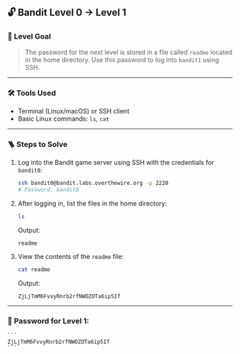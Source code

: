 ## 🔓 Bandit Level 0 → Level 1

### 🧩 Level Goal

> The password for the next level is stored in a file called `readme` located in the home directory. Use this password to log into `bandit1` using SSH.

---

### 🛠 Tools Used

- Terminal (Linux/macOS) or SSH client
- Basic Linux commands: `ls`, `cat`

---

### 🪜 Steps to Solve

1. Log into the Bandit game server using SSH with the credentials for `bandit0`:

    ```bash
    ssh bandit0@bandit.labs.overthewire.org -p 2220
    # Password: bandit0
    ```

2. After logging in, list the files in the home directory:

    ```bash
    ls
    ```

    Output:

    ```
    readme
    ```

3. View the contents of the `readme` file:

    ```bash
    cat readme
    ```

    Output:

    ```
    ZjLjTmM6FvvyRnrb2rfNWOZOTa6ip5If
    ```

---

### 🔑 Password for Level 1: 
    ```
    ZjLjTmM6FvvyRnrb2rfNWOZOTa6ip5If
    ```

